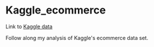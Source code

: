 # Kaggle_ecommerce

Link to [Kaggle data](https://www.kaggle.com/carrie1/ecommerce-data)

Follow along my analysis of Kaggle's ecommerce data set.
